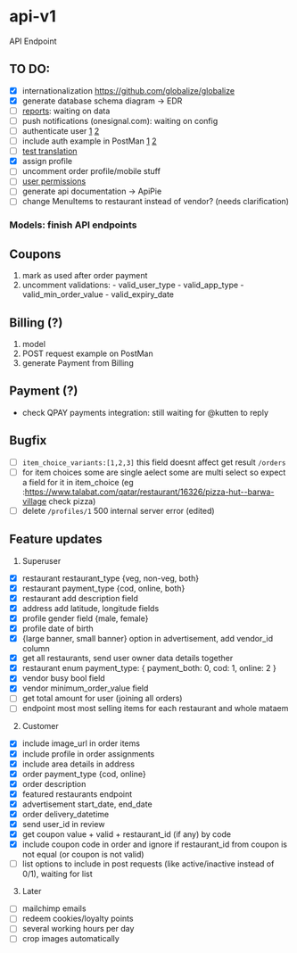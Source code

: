 # api-v1
API Endpoint

## TO DO:

- [x] internationalization https://github.com/globalize/globalize
- [x] generate database schema diagram -> EDR
- [ ] [reports](https://docs.google.com/spreadsheets/d/1gYEBMPYlCPyYfM2uzXgJu-FGGWubGfIX2su69CWoaVQ/edit#gid=1962083908): waiting on data
- [ ] push notifications (onesignal.com): waiting on config
- [ ] authenticate user [1](https://github.com/lynndylanhurley/devise_token_auth/issues/75) [2](https://github.com/lynndylanhurley/devise_token_auth#controller-methods)
- [ ] include auth example in PostMan [1](https://www.getpostman.com/docs/postman/sending_api_requests/authorization) [2](https://medium.com/devtechtipstricks/build-a-simple-rails-api-server-auth0-jwt-authentication-react-from-scratch-in-30-minutes-or-257cbb2a939a)
- [ ] [test translation](https://docs.google.com/spreadsheets/d/1oN2NLgIkyCg-ktx8lAUaIVCPz12uwEeNTABuSeEQdhc/edit#gid=993493138)
- [x] assign profile
- [ ] uncomment order profile/mobile stuff
- [ ] [user permissions](https://github.com/ryanb/cancan/wiki/Defining-Abilities)
- [ ] generate api documentation -> ApiPie
- [ ] change MenuItems to restaurant instead of vendor? (needs clarification)

### Models: finish API endpoints

##  Coupons

  1. mark as used after order payment
  2. uncomment validations:
    - valid_user_type
    - valid_app_type
    - valid_min_order_value
    - valid_expiry_date

##  Billing (?)
  1. model
  2. POST request example on PostMan
  3. generate Payment from Billing

##  Payment (?)
  - check QPAY payments integration: still waiting for @kutten to reply

## Bugfix

- [ ] `item_choice_variants:[1,2,3]` this field doesnt affect get result `/orders`
- [ ] for item choices some are single aelect some are multi select so expect a field for it in item_choice (eg :https://www.talabat.com/qatar/restaurant/16326/pizza-hut--barwa-village check pizza)
- [ ] delete `/profiles/1` 500 internal server error (edited)

## Feature updates

1. Superuser

- [x] restaurant restaurant_type {veg, non-veg, both}
- [x] restaurant payment_type {cod, online, both}
- [x] restaurant add description field
- [x] address add latitude, longitude fields
- [x] profile gender field {male, female}
- [x] profile date of birth
- [x] {large banner, small banner} option in advertisement, add vendor_id column
- [x] get all restaurants, send user owner data details together
- [x] restaurant enum payment_type: { payment_both: 0, cod: 1, online: 2 }
- [x] vendor busy bool field
- [x] vendor minimum_order_value field
- [ ] get total amount for user (joining all orders)
- [ ] endpoint most most selling items for each restaurant and whole mataem

2. Customer

- [x] include image_url in order items
- [x] include profile in order assignments
- [x] include area details in address
- [x] order payment_type {cod, online}
- [x] order description
- [x] featured restaurants endpoint
- [x] advertisement start_date, end_date
- [x] order delivery_datetime
- [x] send user_id in review
- [x] get coupon value + valid + restaurant_id (if any) by code
- [x] include coupon code in order and ignore if restaurant_id from coupon is not equal (or coupon is not valid)
- [ ] list options to include in post requests (like active/inactive instead of 0/1), waiting for list

3. Later

- [ ] mailchimp emails
- [ ] redeem cookies/loyalty points
- [ ] several working hours per day
- [ ] crop images automatically
